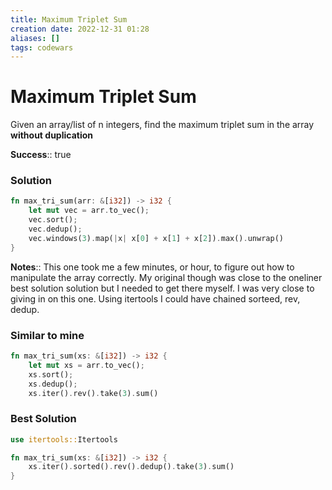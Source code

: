 ```yaml
---
title: Maximum Triplet Sum
creation date: 2022-12-31 01:28
aliases: []
tags: codewars 
---
```

# Maximum Triplet Sum

Given an array/list of n integers, find the maximum triplet sum in the array **without duplication**

**Success**:: true

### Solution
```Rust
fn max_tri_sum(arr: &[i32]) -> i32 {
    let mut vec = arr.to_vec();
    vec.sort();
    vec.dedup();
    vec.windows(3).map(|x| x[0] + x[1] + x[2]).max().unwrap() 
}
```

**Notes**:: This one took me a few minutes, or hour, to figure out how to manipulate the array correctly. My original though was close to the oneliner best solution solution but I needed to get there myself. I was very close to giving in on this one. Using itertools I could have chained sorteed, rev, dedup.

### Similar to mine
```Rust
fn max_tri_sum(xs: &[i32]) -> i32 {
	let mut xs = arr.to_vec();
	xs.sort();
	xs.dedup();
	xs.iter().rev().take(3).sum()
```

### Best Solution
```Rust
use itertools::Itertools

fn max_tri_sum(xs: &[i32]) -> i32 {
	xs.iter().sorted().rev().dedup().take(3).sum()
}
```